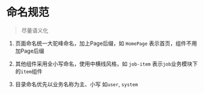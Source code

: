 # 命名规范

> 尽量语义化

1. 页面命名统一大驼峰命名，加上Page后缀，如 `HomePage` 表示首页，组件不用加Page后缀

2. 其他组件采用全小写命名，使用中横线风格，如 `job-item` 表示`job`业务模块下的`item`组件

3. 目录命名优先以业务名称为主、小写 如`user`, `system`